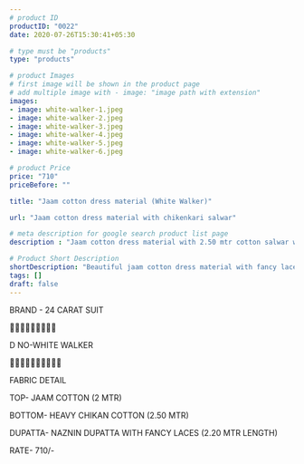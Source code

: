 ```yaml
---
# product ID
productID: "0022"
date: 2020-07-26T15:30:41+05:30

# type must be "products"
type: "products"

# product Images
# first image will be shown in the product page
# add multiple image with - image: "image path with extension"
images:
- image: white-walker-1.jpeg 
- image: white-walker-2.jpeg
- image: white-walker-3.jpeg
- image: white-walker-4.jpeg
- image: white-walker-5.jpeg
- image: white-walker-6.jpeg

# product Price
price: "710"
priceBefore: ""

title: "Jaam cotton dress material (White Walker)"

url: "Jaam cotton dress material with chikenkari salwar"

# meta description for google search product list page
description : "Jaam cotton dress material with 2.50 mtr cotton salwar whitewalker"

# Product Short Description
shortDescription: "Beautiful jaam cotton dress material with fancy lace dupatta and 2.50 mtr chikenkari work salwar"
tags: []
draft: false
---
```

BRAND - 24 CARAT SUIT

💐💐💐💐💐💐💐💐💐

D NO-WHITE WALKER

🌷🌷🌷🌷🌷🌷🌷🌷🌷🌷

FABRIC DETAIL

TOP- JAAM COTTON (2 MTR)

BOTTOM- HEAVY CHIKAN COTTON  (2.50 MTR)

DUPATTA- NAZNIN DUPATTA WITH FANCY LACES (2.20 MTR LENGTH)

RATE- 710/-

